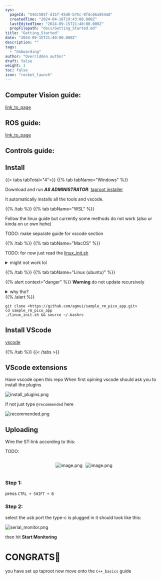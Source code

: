 ```yaml
---
sys:
  pageId: "54dc585f-d15f-45d0-b75c-8fdc66a854a8"
  createdTime: "2024-04-16T19:43:00.000Z"
  lastEditedTime: "2024-09-15T21:40:00.000Z"
  propFilepath: "docs/Getting_Started.md"
title: "Getting_Started"
date: "2024-09-15T21:40:00.000Z"
description: ""
tags:
  - "Onboarding"
author: "Overridden author"
draft: false
weight: 1
toc: false
icon: "rocket_launch"
---
```


## Computer Vision guide:

[link_to_page](86d45bc0-388b-4d26-8848-44f255f73d0e)

## ROS guide:

[link_to_page](3c76c1de-ec8f-46d6-8b0a-294005edc2d5)

## Controls guide:

## Install

{{< tabs tabTotal="4">}}
{{% tab tabName="Windows" %}}

Download and run _**AS ADMINISTRATOR**_: [taproot installer](https://github.com/Thornbots/TeachingFreshies/releases/tag/1.0)

It automatically installs all the tools and vscode.

{{% /tab %}}
{{% tab tabName="WSL" %}}

Follow the linux guide but currently some methods do not work (also ur kinda on ur own hehe)

TODO: make separate guide for vscode section

{{% /tab %}}
{{% tab tabName="MacOS" %}}

TODO: for now just read the [linux_init.sh](https://github.com/agmui/sample_rm_pico_app/blob/main/linux_init.sh)

<details>
<summary>might not work lol</summary>

`brew install libusb pkg-config`

Next install: [vscode](https://code.visualstudio.com/Download)

</details>

{{% /tab %}}
{{% tab tabName="Linux (ubuntu)" %}}

{{% alert context="danger" %}}
**Warning** do not update recursively
<details>
<summary>why tho?</summary>
There are some submodules that may go on for a while (like tinyusb) and I highly
recommend you don't need to get them.
If you want to see what submodules I update just look in `linux_init.sh`
</details>
{{% /alert %}}

```shell
git clone <https://github.com/agmui/sample_rm_pico_app.git>
cd sample_rm_pico_app
./linux_init.sh && source ~/.bashrc
```

## Install VScode

[vscode](https://code.visualstudio.com/Download)

{{% /tab %}}
{{< /tabs >}}

## VScode extensions

Have vscode open this repo
When first opining vscode should ask you to install the plugins

![install_plugins.png](https://prod-files-secure.s3.us-west-2.amazonaws.com/d518164a-d88e-44d1-a4ee-3adb3bd8bce0/89bd30f0-1825-4e77-867b-0a41ce370880/install_plugins.png?X-Amz-Algorithm=AWS4-HMAC-SHA256&X-Amz-Content-Sha256=UNSIGNED-PAYLOAD&X-Amz-Credential=ASIAZI2LB466VTDBML6F%2F20250404%2Fus-west-2%2Fs3%2Faws4_request&X-Amz-Date=20250404T170725Z&X-Amz-Expires=3600&X-Amz-Security-Token=IQoJb3JpZ2luX2VjEKH%2F%2F%2F%2F%2F%2F%2F%2F%2F%2FwEaCXVzLXdlc3QtMiJIMEYCIQDGD9ut%2BKY%2Ba6OWIA3AX4qurZvcNUI9nWi3Tki3VHJ5LgIhAOT8KYbSWTmb6G5MZZrHx6WoFZ6t7ZGCA%2BttcNbtn3MPKv8DCBoQABoMNjM3NDIzMTgzODA1IgxGekzBDCqqO6L19hoq3AM5ucRKm3yhabCX8YSBGc9itQhNE1dAYoZgfjSZj8522e%2FJNNpOVLFT0rXW3Cv0BjQH%2FoZvMO6unpQGN9YTZEIJ3AAEAE1zyZ7WANVk3RTjRbUMqIDzb3YI3hMT7liQGrwabigS1DAby4K2LvuFOxmNlqpi8B5JY424wR7RACHCB6v%2BXWx9mbMjY8fuJlfRzuLHtZ2q4%2BObRYzwmCBApAz%2BO%2FvRUB75vEeZv7mkqP3kVzu8T0SaHsE3dVUOePA67%2FMeAfX2%2BXbQc8sSc8ih30bHzZpGaKf19XsE5RNUxfsU9zn9lEF%2B8rBdWP3HtVWOxnRiB88WTvQB80Ds8eWIP8lfAv2fLbom16w%2FHnY2lnJtpY0glGNJu61YkoXkKBxBE8yjD%2BzloVPDWqGP1m6yF%2Fkljob5hjrLoqUi9aOKDsIUIGvaQ5KgWt2fiAonEB4q5Uvrhie2XiKgZvQcsHz5%2FOrtnskznHxAHpqmvjxU13NfpJuKQM4xXKd%2F9wYwC83SK7FEdj1UDX5eRh3bxHPU%2BuLb%2FGhQy%2FVaE5cO5JtH8%2F3NSJxhFDwmLYTK9fFyv29tMazn%2Bl%2FXO8cM%2Ftu3THMR2HkUklKBBqWPOjdh7YfQoeph%2FaSImlY5H8TO%2F6vJqTCIncC%2FBjqkAV2bXNICW74Ci%2Fcm%2FRZuZvspjKuo7V6wehsLSCQmJcVb0%2F0X%2BeyOiZwrrNHi3UmaPvzcA34IXTaamTr6T%2Fg%2BeSFiJLXZJ4a3gQArFUa9Fq%2B%2FumQuNxHNtYP5y2Ml9l6eiDhXrlVV5nxYxLNSEsANM1lNLQ2L2f5doxBi19kCSBmRuKfjqmJZW8f8UO61%2FJGupLq4qFRIeWc%2BDw94D2OYRZ7HOg%2FE&X-Amz-Signature=a899a52a4317bb59ff123bf0223df5c3267d39cb3a1e5c4c41dc10c06a06b397&X-Amz-SignedHeaders=host&x-id=GetObject)

If not just type `@recommended` here  

![recommended.png](https://prod-files-secure.s3.us-west-2.amazonaws.com/d518164a-d88e-44d1-a4ee-3adb3bd8bce0/61e661e9-5d85-4dfc-be0d-8d2097a5e793/recommended.png?X-Amz-Algorithm=AWS4-HMAC-SHA256&X-Amz-Content-Sha256=UNSIGNED-PAYLOAD&X-Amz-Credential=ASIAZI2LB466VTDBML6F%2F20250404%2Fus-west-2%2Fs3%2Faws4_request&X-Amz-Date=20250404T170725Z&X-Amz-Expires=3600&X-Amz-Security-Token=IQoJb3JpZ2luX2VjEKH%2F%2F%2F%2F%2F%2F%2F%2F%2F%2FwEaCXVzLXdlc3QtMiJIMEYCIQDGD9ut%2BKY%2Ba6OWIA3AX4qurZvcNUI9nWi3Tki3VHJ5LgIhAOT8KYbSWTmb6G5MZZrHx6WoFZ6t7ZGCA%2BttcNbtn3MPKv8DCBoQABoMNjM3NDIzMTgzODA1IgxGekzBDCqqO6L19hoq3AM5ucRKm3yhabCX8YSBGc9itQhNE1dAYoZgfjSZj8522e%2FJNNpOVLFT0rXW3Cv0BjQH%2FoZvMO6unpQGN9YTZEIJ3AAEAE1zyZ7WANVk3RTjRbUMqIDzb3YI3hMT7liQGrwabigS1DAby4K2LvuFOxmNlqpi8B5JY424wR7RACHCB6v%2BXWx9mbMjY8fuJlfRzuLHtZ2q4%2BObRYzwmCBApAz%2BO%2FvRUB75vEeZv7mkqP3kVzu8T0SaHsE3dVUOePA67%2FMeAfX2%2BXbQc8sSc8ih30bHzZpGaKf19XsE5RNUxfsU9zn9lEF%2B8rBdWP3HtVWOxnRiB88WTvQB80Ds8eWIP8lfAv2fLbom16w%2FHnY2lnJtpY0glGNJu61YkoXkKBxBE8yjD%2BzloVPDWqGP1m6yF%2Fkljob5hjrLoqUi9aOKDsIUIGvaQ5KgWt2fiAonEB4q5Uvrhie2XiKgZvQcsHz5%2FOrtnskznHxAHpqmvjxU13NfpJuKQM4xXKd%2F9wYwC83SK7FEdj1UDX5eRh3bxHPU%2BuLb%2FGhQy%2FVaE5cO5JtH8%2F3NSJxhFDwmLYTK9fFyv29tMazn%2Bl%2FXO8cM%2Ftu3THMR2HkUklKBBqWPOjdh7YfQoeph%2FaSImlY5H8TO%2F6vJqTCIncC%2FBjqkAV2bXNICW74Ci%2Fcm%2FRZuZvspjKuo7V6wehsLSCQmJcVb0%2F0X%2BeyOiZwrrNHi3UmaPvzcA34IXTaamTr6T%2Fg%2BeSFiJLXZJ4a3gQArFUa9Fq%2B%2FumQuNxHNtYP5y2Ml9l6eiDhXrlVV5nxYxLNSEsANM1lNLQ2L2f5doxBi19kCSBmRuKfjqmJZW8f8UO61%2FJGupLq4qFRIeWc%2BDw94D2OYRZ7HOg%2FE&X-Amz-Signature=f42b2e010dba499a6aabe1204ade456a69386af06c81cd8363ab42db4e84fa0f&X-Amz-SignedHeaders=host&x-id=GetObject)

## Uploading

Wire the ST-link according to this:

TODO:

<div style="display: flex;flex-direction: row; column-gap:10px; max-width: 630px;justify-content: center;">
<div>

![image.png](https://prod-files-secure.s3.us-west-2.amazonaws.com/d518164a-d88e-44d1-a4ee-3adb3bd8bce0/210ecb78-1116-4d7b-b9b7-2292f66fa2c2/image.png?X-Amz-Algorithm=AWS4-HMAC-SHA256&X-Amz-Content-Sha256=UNSIGNED-PAYLOAD&X-Amz-Credential=ASIAZI2LB466V2DKLSQB%2F20250404%2Fus-west-2%2Fs3%2Faws4_request&X-Amz-Date=20250404T170729Z&X-Amz-Expires=3600&X-Amz-Security-Token=IQoJb3JpZ2luX2VjEKH%2F%2F%2F%2F%2F%2F%2F%2F%2F%2FwEaCXVzLXdlc3QtMiJGMEQCIF2aImcxSSuNh3leg3%2Bh0yJShTya06xwE5D8%2ByjSuyehAiBVPdRXjM1jUMZ0RDrK9AinMiXAr4r7ea%2FBVVmxmm9Geyr%2FAwgaEAAaDDYzNzQyMzE4MzgwNSIMYFDBmjmLtV%2FYRHbmKtwDjg3kZwOUSgvsOpuxthRS2Jev8Wbb4B39LOz4fz6xaQrUCQNSZlcZO8VH%2FKr5VEQHTNGNQJcdbQpKL3AqrHQmmVBKl1z6H8ow3X04uHaS0h4sETS6STUHEAj07Tfx2Eiyo36%2Bavy5KxpbsPEKeVd6HRCtDq85xJs54nomQIUPYV7VNWQRbDGnezqWU3mGNDmTB23pE6UWPObvq12rQhGH8OARo5yoCbU65ukkGKCCJz8SIGwZo%2Fh54gr1X7Ch%2FUvJfyqc%2FdRl0kYPXCr7qbKXR40C2d%2FNPO44L%2B36utGcD9kd%2BodDlPIzJ2A24zflMDe%2BbJeJESb3NNPJoliyzVic7NPZdd7pgNKyKJX28DzX5aQBLbvy6JPAYyVZxERh49DBLBh6QdO8g4kbZIlZaZ53D%2Fv2dH4T1shM3Z4M0p4Qtugs5W1U6AQmKV5OJONMOAd2BuAbPcltDFrXbTPAavv4d2tlU5e2xUWggBECifEDJrQ2lAuWesT%2BxS0QXKiw5Lg%2FzXpxFlC04biTsloCJZn%2F2CBSaarK5C6XRmjN6BE%2BieGVXNJ8aaosGySY29PKSgBWuZ%2F3k6rsP%2FzbnMJQIq46celvUcEkEUlFEquybJY1mkZxlw0Ugm94O%2BXW8wIwt5zAvwY6pgGQ7vPG2wo%2B9mHIo4b2IPy5%2F%2Bq8COUp6xjpTokWy19L56%2FrRA6IO%2BjZ%2Fv0OZ86vyn%2FyhRUNaqqOT0oWCaZ4EJfp%2FqcjA%2B2vgaTN9STxHYlD9sOvwbsZVidP6qEkKmL34B3sJja7JDWoSjLxozwiq%2B8EfkwnUtaYBmrzi6XwZFGNFwrFMLiphthmZbHbHxSXfntZh%2Breplv6uBPSnhZ7hEJM2B0OKpeS&X-Amz-Signature=d46ed2cc2347995a26732558cddd2922f32cb25e433fc9c35df6de2b7b5b2bbe&X-Amz-SignedHeaders=host&x-id=GetObject)

</div>
<div>

![image.png](https://prod-files-secure.s3.us-west-2.amazonaws.com/d518164a-d88e-44d1-a4ee-3adb3bd8bce0/33a0fd0f-8ca6-4a86-8e09-26e95ded1fff/image.png?X-Amz-Algorithm=AWS4-HMAC-SHA256&X-Amz-Content-Sha256=UNSIGNED-PAYLOAD&X-Amz-Credential=ASIAZI2LB466VU62WIRP%2F20250404%2Fus-west-2%2Fs3%2Faws4_request&X-Amz-Date=20250404T170729Z&X-Amz-Expires=3600&X-Amz-Security-Token=IQoJb3JpZ2luX2VjEKH%2F%2F%2F%2F%2F%2F%2F%2F%2F%2FwEaCXVzLXdlc3QtMiJHMEUCIDbKM%2BKB0g%2FyMd0F4odms1YqHyvncjOYKMM%2BMyEJ7YcxAiEArSA%2F3pWDjtz6VflsjL8k5njydpDgu7Xj8hbT2bR2arYq%2FwMIGhAAGgw2Mzc0MjMxODM4MDUiDNBrlMLJvuxKlbWVKSrcAxNxfo0NtFhc2jXSL9UPwL%2BkAOeY1gvVZnBFQNDrHmxsWkQvK1EoekSd9XxHBbtF0fPn%2F9rN%2FAy7VdHKmrVaBsf3cHwTuk9GlmbhS6CKs%2BdBqzXvnJkZsloWfVNfrb4QJMhejsNwdt0BXiaP%2F2C5hd%2B1%2BUwLPqCBEd36Rkt1wA%2Be3FY7LbmmJ4vM0D60N0B9YPhl6bzIb9CsEuIIVqgJl4aMEYCmbGDFtWp6y0ZCMm4xGoTvutj7CvdAv%2FQjOdwozHrViJXcotON3dL10dr8KJRfrK2Voebd%2F5hvfBDyWd%2BZBX7qbQN58EgkfsuVc1Y1QRuuAOwnl5WhxzfV3mwO%2BPF1LE%2FS1Ck0zLIGBLBOO8%2FaF%2FQ%2BhdaFp8%2B%2FtRAu%2BTbqBnkSVfBTlvmSm2Klr5QIKfd%2BZo1ip50skargCjAt0BpM6t1KWtoDBK3oxkiLWostQp03jNBigtGHugzcSIfJm7Q6oZ9%2Fa96Q9BJekL0MiArAQHYtxEBvaXQorfmTPD489cobn4ZHuuMRR9yR64NXpOjpW9dIxhPG5YA%2Big6IqhXBY6gSEUvRE5fNYxxRuClN26tLDkTAUUwu39wPv4pkiowbZEZ9vNs3AzdcSC1Hr5UzpVwYkNKtTfQRbZSlMLudwL8GOqUBk%2Blb2Sm%2B5iw5QC4Gw3zzROBBTeVtcozur9JmXSr0jiW0rPlx3ZesvChOzTYD4US%2FkCqtKbTccxVKm4xQS0UBW4MhSAchz0DciKwG5JZ1rkOXt%2Bcbp2lVVSrF%2FVWp3MBSjm%2BIK7zQs5MN71FA5bvKlumsSn5Nce2rK9nlZ3rg99NZfX8GZ6j43eeLR4xnL5p9HgN4kaDilGeR2owww7k5Jv5IwPpc&X-Amz-Signature=3b315a76cb54adfc0ceefe4efccbd8ff73a2e9706a5a73bb1e695cc27cdda986&X-Amz-SignedHeaders=host&x-id=GetObject)

</div>
</div>

### Step 1:

press `CTRL + SHIFT + B`

### Step 2:

select the usb port the type-c is plugged in it should look like this:

![serial_monitor.png](https://prod-files-secure.s3.us-west-2.amazonaws.com/d518164a-d88e-44d1-a4ee-3adb3bd8bce0/f03f4774-05d4-4393-b6a0-d5efb6d315ab/serial_monitor.png?X-Amz-Algorithm=AWS4-HMAC-SHA256&X-Amz-Content-Sha256=UNSIGNED-PAYLOAD&X-Amz-Credential=ASIAZI2LB466VTDBML6F%2F20250404%2Fus-west-2%2Fs3%2Faws4_request&X-Amz-Date=20250404T170725Z&X-Amz-Expires=3600&X-Amz-Security-Token=IQoJb3JpZ2luX2VjEKH%2F%2F%2F%2F%2F%2F%2F%2F%2F%2FwEaCXVzLXdlc3QtMiJIMEYCIQDGD9ut%2BKY%2Ba6OWIA3AX4qurZvcNUI9nWi3Tki3VHJ5LgIhAOT8KYbSWTmb6G5MZZrHx6WoFZ6t7ZGCA%2BttcNbtn3MPKv8DCBoQABoMNjM3NDIzMTgzODA1IgxGekzBDCqqO6L19hoq3AM5ucRKm3yhabCX8YSBGc9itQhNE1dAYoZgfjSZj8522e%2FJNNpOVLFT0rXW3Cv0BjQH%2FoZvMO6unpQGN9YTZEIJ3AAEAE1zyZ7WANVk3RTjRbUMqIDzb3YI3hMT7liQGrwabigS1DAby4K2LvuFOxmNlqpi8B5JY424wR7RACHCB6v%2BXWx9mbMjY8fuJlfRzuLHtZ2q4%2BObRYzwmCBApAz%2BO%2FvRUB75vEeZv7mkqP3kVzu8T0SaHsE3dVUOePA67%2FMeAfX2%2BXbQc8sSc8ih30bHzZpGaKf19XsE5RNUxfsU9zn9lEF%2B8rBdWP3HtVWOxnRiB88WTvQB80Ds8eWIP8lfAv2fLbom16w%2FHnY2lnJtpY0glGNJu61YkoXkKBxBE8yjD%2BzloVPDWqGP1m6yF%2Fkljob5hjrLoqUi9aOKDsIUIGvaQ5KgWt2fiAonEB4q5Uvrhie2XiKgZvQcsHz5%2FOrtnskznHxAHpqmvjxU13NfpJuKQM4xXKd%2F9wYwC83SK7FEdj1UDX5eRh3bxHPU%2BuLb%2FGhQy%2FVaE5cO5JtH8%2F3NSJxhFDwmLYTK9fFyv29tMazn%2Bl%2FXO8cM%2Ftu3THMR2HkUklKBBqWPOjdh7YfQoeph%2FaSImlY5H8TO%2F6vJqTCIncC%2FBjqkAV2bXNICW74Ci%2Fcm%2FRZuZvspjKuo7V6wehsLSCQmJcVb0%2F0X%2BeyOiZwrrNHi3UmaPvzcA34IXTaamTr6T%2Fg%2BeSFiJLXZJ4a3gQArFUa9Fq%2B%2FumQuNxHNtYP5y2Ml9l6eiDhXrlVV5nxYxLNSEsANM1lNLQ2L2f5doxBi19kCSBmRuKfjqmJZW8f8UO61%2FJGupLq4qFRIeWc%2BDw94D2OYRZ7HOg%2FE&X-Amz-Signature=cec0a286e2e52ec4ddda4caef28436ad34bb4f883c0733f25922efa6ba0baab9&X-Amz-SignedHeaders=host&x-id=GetObject)

then hit **Start Monitoring**

# CONGRATS🎉

you have set up taproot now move onto the `C++_basics` guide
